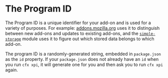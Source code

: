 # The Program ID #

The Program ID is a unique identifier for your add-on and is used for a variety
of purposes. For example: [addons.mozilla.org](http://addons.mozilla.org) uses
it to distinguish between new add-ons and updates to existing add-ons, and the
[`simple-storage`](packages/addon-kit/docs/simple-storage.html) module uses it
to figure out which stored data belongs to which add-on.

The program ID is a randomly-generated string, embedded in `package.json` as
the `id` property. If your `package.json` does not already have an `id` when
you run `cfx xpi`, it will generate one for you and then ask you to run `cfx
xpi` again.
